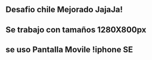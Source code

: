 ## Desafio chile Mejorado JajaJa!
## Se trabajo con tamaños 1280X800px
## se uso Pantalla Movile !iphone SE